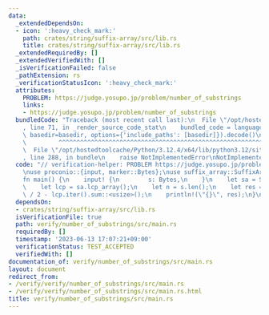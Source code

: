 ```yaml
---
data:
  _extendedDependsOn:
  - icon: ':heavy_check_mark:'
    path: crates/string/suffix-array/src/lib.rs
    title: crates/string/suffix-array/src/lib.rs
  _extendedRequiredBy: []
  _extendedVerifiedWith: []
  _isVerificationFailed: false
  _pathExtension: rs
  _verificationStatusIcon: ':heavy_check_mark:'
  attributes:
    PROBLEM: https://judge.yosupo.jp/problem/number_of_substrings
    links:
    - https://judge.yosupo.jp/problem/number_of_substrings
  bundledCode: "Traceback (most recent call last):\n  File \"/opt/hostedtoolcache/Python/3.12.4/x64/lib/python3.12/site-packages/onlinejudge_verify/documentation/build.py\"\
    , line 71, in _render_source_code_stat\n    bundled_code = language.bundle(stat.path,\
    \ basedir=basedir, options={'include_paths': [basedir]}).decode()\n          \
    \         ^^^^^^^^^^^^^^^^^^^^^^^^^^^^^^^^^^^^^^^^^^^^^^^^^^^^^^^^^^^^^^^^^^^^^^^^^^^^^^^^^\n\
    \  File \"/opt/hostedtoolcache/Python/3.12.4/x64/lib/python3.12/site-packages/onlinejudge_verify/languages/rust.py\"\
    , line 288, in bundle\n    raise NotImplementedError\nNotImplementedError\n"
  code: "// verification-helper: PROBLEM https://judge.yosupo.jp/problem/number_of_substrings\n\
    \nuse proconio::{input, marker::Bytes};\nuse suffix_array::SuffixArray;\n\n#[proconio::fastout]\n\
    fn main() {\n    input! {\n        s: Bytes,\n    }\n    let sa = SuffixArray::build(&s);\n\
    \    let lcp = sa.lcp_array();\n    let n = s.len();\n    let res = n * (n + 1)\
    \ / 2 - lcp.iter().sum::<usize>();\n    println!(\"{}\", res);\n}\n"
  dependsOn:
  - crates/string/suffix-array/src/lib.rs
  isVerificationFile: true
  path: verify/number_of_substrings/src/main.rs
  requiredBy: []
  timestamp: '2023-06-13 17:07:21+09:00'
  verificationStatus: TEST_ACCEPTED
  verifiedWith: []
documentation_of: verify/number_of_substrings/src/main.rs
layout: document
redirect_from:
- /verify/verify/number_of_substrings/src/main.rs
- /verify/verify/number_of_substrings/src/main.rs.html
title: verify/number_of_substrings/src/main.rs
---
```

